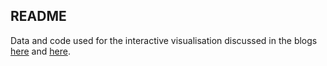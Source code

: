 ## README

Data and code used for the interactive visualisation discussed in the blogs <a href="https://billoxbury.github.io/data_science/lanl-netflow-1/">here</a> and <a href="https://billoxbury.github.io/data_science/lanl-netflow-2/">here</a>.
